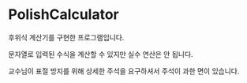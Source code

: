 # PolishCalculator

후위식 계산기를 구현한 프로그램입니다.

문자열로 입력된 수식을 계산할 수 있지만 실수 연산은 안 됩니다.

교수님이 표절 방지를 위해 상세한 주석을 요구하셔서 주석이 과한 면이 있습니다.
